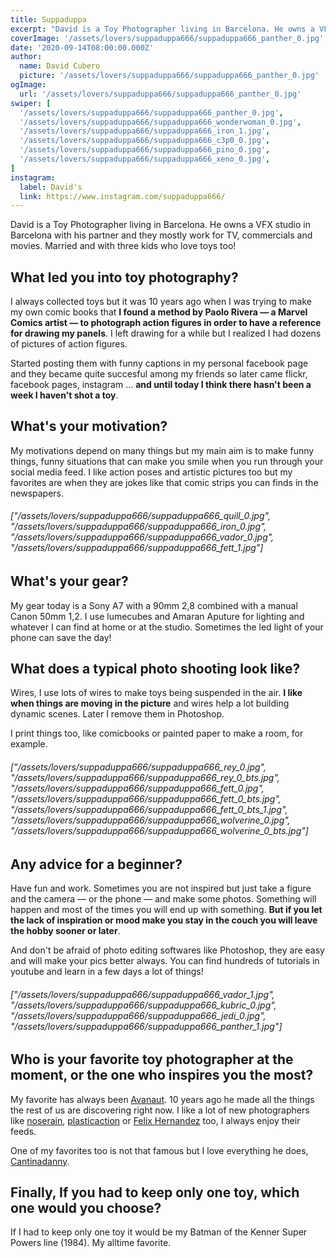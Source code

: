 ```yaml
---
title: Suppaduppa
excerpt: "David is a Toy Photographer living in Barcelona. He owns a VFX studio in Barcelona with his partner and they mostly work for TV, commercials and movies. Married and with three kids who love toys too!"
coverImage: '/assets/lovers/suppaduppa666/suppaduppa666_panther_0.jpg'
date: '2020-09-14T08:00:00.000Z'
author:
  name: David Cubero
  picture: '/assets/lovers/suppaduppa666/suppaduppa666_panther_0.jpg'
ogImage:
  url: '/assets/lovers/suppaduppa666/suppaduppa666_panther_0.jpg'
swiper: [
  '/assets/lovers/suppaduppa666/suppaduppa666_panther_0.jpg',
  '/assets/lovers/suppaduppa666/suppaduppa666_wonderwoman_0.jpg',
  '/assets/lovers/suppaduppa666/suppaduppa666_iron_1.jpg',
  '/assets/lovers/suppaduppa666/suppaduppa666_c3p0_0.jpg',
  '/assets/lovers/suppaduppa666/suppaduppa666_pino_0.jpg',
  '/assets/lovers/suppaduppa666/suppaduppa666_xeno_0.jpg',
]
instagram:
  label: David's
  link: https://www.instagram.com/suppaduppa666/
---
```


David is a Toy Photographer living in Barcelona. He owns a VFX studio in Barcelona with his partner and they mostly work for TV, commercials and movies. Married and with three kids who love toys too!


## What led you into toy photography?

I always collected toys but it was 10 years ago when I was trying to make my own comic books that **I found a method by Paolo Rivera — a Marvel Comics artist — to photograph action figures in order to have a reference for drawing my panels**. I left drawing for a while but I realized I had dozens of pictures of action figures. 

Started posting them with funny captions in my personal facebook page and they became quite succesful among my friends so later came flickr, facebook pages, instagram ... **and until today I think there hasn't been a week I haven't shot a toy**.


## What's your motivation?

My motivations depend on many things but my main aim is to make funny things, funny situations that can make you smile when you run through your social media feed.
I like action poses and artistic pictures too but my favorites are when they are jokes like that comic strips you can finds in the newspapers. 

###### ["/assets/lovers/suppaduppa666/suppaduppa666_quill_0.jpg", "/assets/lovers/suppaduppa666/suppaduppa666_iron_0.jpg", "/assets/lovers/suppaduppa666/suppaduppa666_vador_0.jpg", "/assets/lovers/suppaduppa666/suppaduppa666_fett_1.jpg"]


## What's your gear?

My gear today is a Sony A7 with a 90mm 2,8 combined with a manual Canon 50mm 1,2. I use lumecubes and Amaran Aputure for lighting and whatever I can find at home or at the studio. Sometimes the led light of your phone can save the day!


## What does a typical photo shooting look like?

Wires, I use lots of wires to make toys being suspended in the air. **I like when things are moving in the picture** and wires help a lot building dynamic scenes. Later I remove them in Photoshop.

I print things too, like comicbooks or painted paper to make a room, for example.

###### ["/assets/lovers/suppaduppa666/suppaduppa666_rey_0.jpg", "/assets/lovers/suppaduppa666/suppaduppa666_rey_0_bts.jpg", "/assets/lovers/suppaduppa666/suppaduppa666_fett_0.jpg", "/assets/lovers/suppaduppa666/suppaduppa666_fett_0_bts.jpg", "/assets/lovers/suppaduppa666/suppaduppa666_fett_0_bts_1.jpg", "/assets/lovers/suppaduppa666/suppaduppa666_wolverine_0.jpg", "/assets/lovers/suppaduppa666/suppaduppa666_wolverine_0_bts.jpg"]


## Any advice for a beginner?

Have fun and work. Sometimes you are not inspired but just take a figure and the camera — or the phone — and make some photos. Something will happen and most of the times you will end up with something. **But if you let the lack of inspiration or mood make you stay in the couch you will leave the hobby sooner or later**.

And don't be afraid of photo editing softwares like Photoshop, they are easy and will make your pics better always. You can find hundreds of tutorials in youtube and learn in a few days a lot of things!

###### ["/assets/lovers/suppaduppa666/suppaduppa666_vador_1.jpg", "/assets/lovers/suppaduppa666/suppaduppa666_kubric_0.jpg", "/assets/lovers/suppaduppa666/suppaduppa666_jedi_0.jpg", "/assets/lovers/suppaduppa666/suppaduppa666_panther_1.jpg"]


## Who is your favorite toy photographer at the moment, or the one who inspires you the most?

My favorite has always been [Avanaut](https://www.instagram.com/Avanaut/). 10 years ago he made all the things the rest of us are discovering right now. I like a lot of new photographers like [noserain](https://www.instagram.com/noserain/), [plasticaction](https://www.instagram.com/noserain/) or [Felix Hernandez](https://www.instagram.com/hernandez_dreamphography/) too, I always enjoy their feeds.

One of my favorites too is not that famous but I love everything he does, [Cantinadanny](https://www.instagram.com/cantinadanny/).


## Finally, If you had to keep only one toy, which one would you choose?

If I had to keep only one toy it would be my Batman of the Kenner Super Powers line (1984). My alltime favorite.
